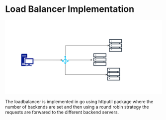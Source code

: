 # Load Balancer Implementation

![LoadBalancer](../../assets/loadbalancer.png)

The loadbalancer is implemented in go using httputil package where the number of backends are set and then using a round robin strategy the requests are forwared to the different backend servers.
